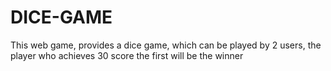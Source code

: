 # DICE-GAME
This web game, provides a dice game, which can be played by 2 users, the player who achieves 30 score the first will be the winner
